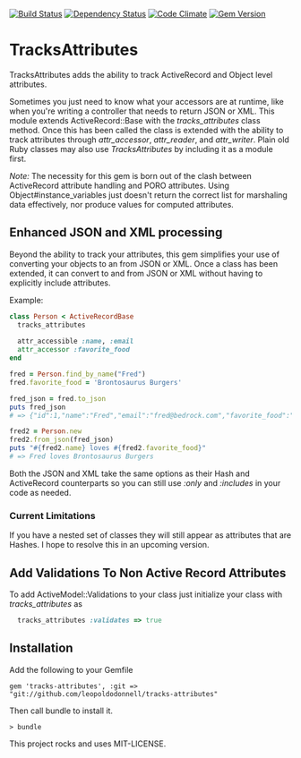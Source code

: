 
[![Build Status](https://travis-ci.org/leopoldodonnell/tracks-attributes.png?branch=master)](https://travis-ci.org/leopoldodonnell/tracks-attributes)
[![Dependency Status](https://gemnasium.com/leopoldodonnell/tracks-attributes.png)](https://gemnasium.com/leopoldodonnell/tracks-attributes)
[![Code Climate](https://codeclimate.com/github/leopoldodonnell/tracks-attributes.png)](https://codeclimate.com/github/leopoldodonnell/tracks-attributes)
[![Gem Version](https://fury-badge.herokuapp.com/rb/tracks-attributes.png)](http://badge.fury.io/rb/tracks-attributes)

# TracksAttributes

TracksAttributes adds the ability to track ActiveRecord and Object level attributes.

Sometimes you just need to know what your accessors are at runtime, like when you're writing a controller that
needs to return JSON or XML. This module extends ActiveRecord::Base with the *tracks_attributes* class method. Once this has 
been called the class is extended with the ability to track attributes through *attr_accessor*, *attr_reader*, and *attr_writer*.
Plain old Ruby classes may also use *TracksAttributes* by including it as a module first.

*Note:* The necessity for this gem is born out of the clash between ActiveRecord attribute handling and PORO attributes. Using
Object#instance_variables just doesn't return the correct list for marshaling data effectively, nor produce values for computed
attributes.

## Enhanced JSON and XML processing

Beyond the ability to track your attributes, this gem simplifies your use of converting your objects to an from JSON or XML.
Once a class has been extended, it can convert to and from JSON or XML without having to explicitly include attributes.

Example:
```ruby
class Person < ActiveRecordBase
  tracks_attributes
  
  attr_accessible :name, :email
  attr_accessor :favorite_food
end

fred = Person.find_by_name("Fred")
fred.favorite_food = 'Brontosaurus Burgers'

fred_json = fred.to_json
puts fred_json
# => {"id":1,"name":"Fred","email":"fred@bedrock.com","favorite_food":"Brontosaurus Burgers"}

fred2 = Person.new
fred2.from_json(fred_json)
puts "#{fred2.name} loves #{fred2.favorite_food}"
# => Fred loves Brontosaurus Burgers
```
Both the JSON and XML take the same options as their Hash and ActiveRecord counterparts so you can still
use *:only* and *:includes* in your code as needed.

### Current Limitations

If you have a nested set of classes they will still appear as attributes that are Hashes. I hope to
resolve this in an upcoming version.

## Add Validations To Non Active Record Attributes

To add ActiveModel::Validations to your class just initialize your class with *tracks_attributes* as

```ruby
  tracks_attributes :validates => true
```

## Installation

Add the following to your Gemfile

    gem 'tracks-attributes', :git => "git://github.com/leopoldodonnell/tracks-attributes"

Then call bundle to install it.

    > bundle

This project rocks and uses MIT-LICENSE.